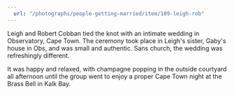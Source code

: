 ```yaml
---
  url: "/photographs/people-getting-married/item/109-leigh-rob"
---
```


Leigh and Robert Cobban tied the knot with an intimate wedding in Observatory, Cape Town. The ceremony took place in Leigh's sister, Gaby's house in Obs, and was small and authentic. Sans church, the wedding was refreshingly different.

It was happy and relaxed, with champagne popping in the outside courtyard all afternoon until the group went to enjoy a proper Cape Town night at the Brass Bell in Kalk Bay.